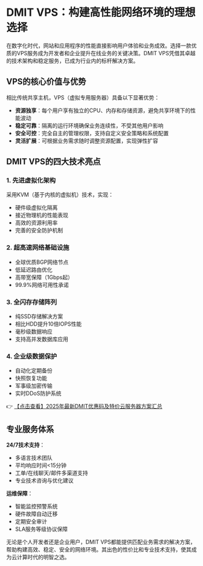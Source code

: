 # DMIT VPS：构建高性能网络环境的理想选择

在数字化时代，网站和应用程序的性能直接影响用户体验和业务成效。选择一款优质的VPS服务成为开发者和企业提升在线业务的关键决策。DMIT VPS凭借其卓越的技术架构和稳定服务，已成为行业内的标杆解决方案。

## VPS的核心价值与优势

相比传统共享主机，VPS（虚拟专用服务器）具备以下显著优势：

- **资源独享**：每个用户享有独立的CPU、内存和存储资源，避免共享环境下的性能波动
- **稳定可靠**：隔离的运行环境确保业务连续性，不受其他用户影响
- **安全可控**：完全自主的管理权限，支持自定义安全策略和系统配置
- **灵活扩展**：可根据业务需求随时调整资源配置，实现弹性扩容

## DMIT VPS的四大技术亮点

### 1. 先进虚拟化架构
采用KVM（基于内核的虚拟机）技术，实现：
- 硬件级虚拟化隔离
- 接近物理机的性能表现
- 高效的资源利用率
- 完善的安全防护机制

### 2. 超高速网络基础设施
- 全球优质BGP网络节点
- 低延迟路由优化
- 高带宽保障（1Gbps起）
- 99.9%网络可用性承诺

### 3. 全闪存存储阵列
- 纯SSD存储解决方案
- 相比HDD提升10倍IOPS性能
- 毫秒级数据响应
- 支持高并发数据库应用

### 4. 企业级数据保护
- 自动化定期备份
- 快照恢复功能
- 军事级加密传输
- 实时DDoS防护系统

👉 [【点击查看】2025年最新DMIT优惠码及特价云服务器方案汇总](https://bit.ly/dmit_coupon)

## 专业服务体系

**24/7技术支持**：
- 多语言技术团队
- 平均响应时间<15分钟
- 工单/在线聊天/邮件多渠道支持
- 专业技术咨询与优化建议

**运维保障**：
- 智能监控预警系统
- 硬件故障自动迁移
- 定期安全审计
- SLA服务等级协议保障

无论是个人开发者还是企业用户，DMIT VPS都能提供匹配业务需求的解决方案，帮助构建高效、稳定、安全的网络环境。其出色的性价比和专业技术支持，使其成为云计算时代的明智之选。